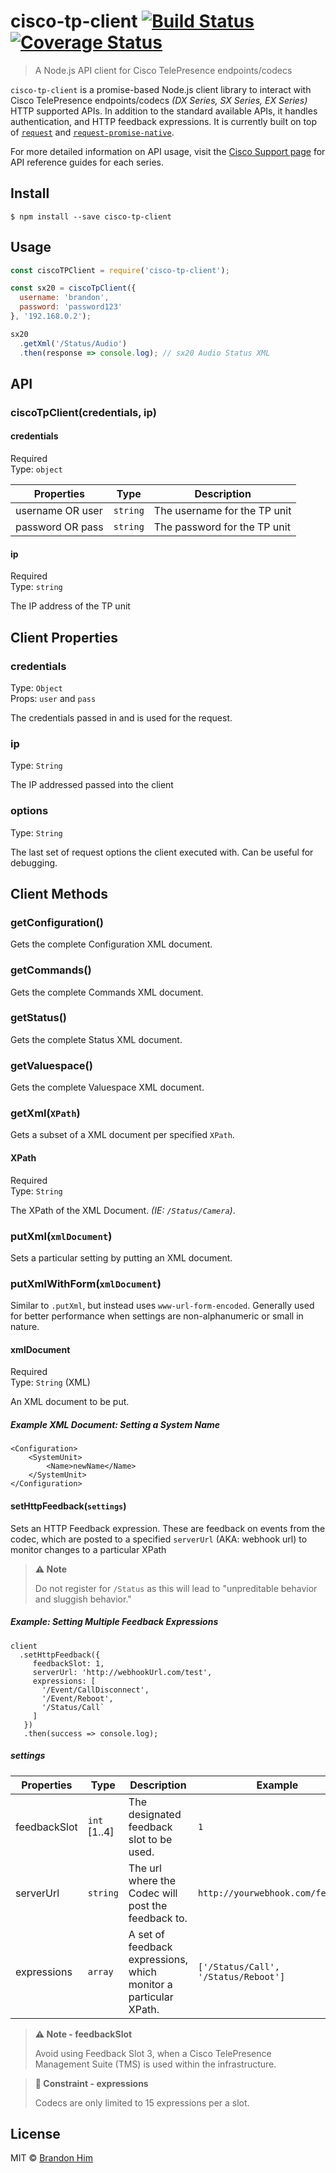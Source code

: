 # cisco-tp-client [![Build Status](https://travis-ci.org/brh55/cisco-tp-client.svg?branch=master)](https://travis-ci.org/brh55/cisco-tp-client) [![Coverage Status](https://coveralls.io/repos/github/brh55/cisco-tp-client/badge.svg?branch=master)](https://coveralls.io/github/brh55/cisco-tp-client?branch=master)

> A Node.js API client for Cisco TelePresence endpoints/codecs

`cisco-tp-client` is a promise-based Node.js client library to interact with Cisco TelePresence endpoints/codecs *(DX Series, SX Series, EX Series)* HTTP supported APIs. In addition to the standard available APIs, it handles authentication, and HTTP feedback expressions. It is currently built on top of [`request`](https://github.com/request/request) and [`request-promise-native`](https://github.com/request/request-promise-native).

For more detailed information on API usage, visit the [Cisco Support page](http://www.cisco.com/c/en/us/support/index.html) for API reference guides for each series.

## Install

```
$ npm install --save cisco-tp-client
```

## Usage

```js
const ciscoTPClient = require('cisco-tp-client');

const sx20 = ciscoTpClient({
  username: 'brandon',
  password: 'password123'
}, '192.168.0.2');

sx20
  .getXml('/Status/Audio')
  .then(response => console.log); // sx20 Audio Status XML
```

## API

### ciscoTpClient(credentials, ip)

#### credentials

Required<br>
Type: `object`

| Properties       | Type     | Description                  |
|------------------|----------|------------------------------|
| username OR user | `string` | The username for the TP unit |
| password OR pass | `string`  | The password for the TP unit |

#### ip

Required<br>
Type: `string`

The IP address of the TP unit

## Client Properties

### credentials

Type: `Object`<br>
Props: `user` and `pass`

The credentials passed in and is used for the request. 

### ip

Type: `String`<br>

The IP addressed passed into the client

### options

Type: `String`<br>

The last set of request options the client executed with. Can be useful for debugging.

## Client Methods

### getConfiguration()

Gets the complete Configuration XML document.

### getCommands()

Gets the complete Commands XML document.

### getStatus()

Gets the complete Status XML document.

### getValuespace()

Gets the complete Valuespace XML document.

### getXml(`XPath`)

Gets a subset of a XML document per specified `XPath`.

#### XPath
Required<br>
Type: `String`

The XPath of the XML Document. *(IE: `/Status/Camera`)*.

### putXml(`xmlDocument`)

Sets a particular setting by putting an XML document.

### putXmlWithForm(`xmlDocument`)

Similar to `.putXml`, but instead uses `www-url-form-encoded`. Generally used for better performance when settings are non-alphanumeric or small in nature.

#### xmlDocument
Required<br>
Type: `String` (XML)

An XML document to be put.

##### Example XML Document: Setting a System Name
```
<Configuration>
	<SystemUnit>
		<Name>newName</Name>
	</SystemUnit>
</Configuration>
```

#### setHttpFeedback(`settings`)

Sets an HTTP Feedback expression. These are feedback on events from the codec, which are posted to a specified `serverUrl` (AKA: webhook url) to monitor changes to a particular XPath

> **⚠️ Note**
>
> Do not register for `/Status` as this will lead to "unpreditable behavior and sluggish behavior."

##### Example: Setting Multiple Feedback Expressions
```
client
  .setHttpFeedback({
     feedbackSlot: 1,
     serverUrl: 'http://webhookUrl.com/test',
     expressions: [
       '/Event/CallDisconnect',
       '/Event/Reboot',
       '/Status/Call`
     ]
   })
   .then(success => console.log);
```

##### settings

| Properties   | Type     | Description                                                       | Example                              |
|--------------|----------|-------------------------------------------------------------------|--------------------------------------|
| feedbackSlot | `int` [1..4] | The designated feedback slot to be used.                          | `1`                                  |
| serverUrl    | `string` | The url where the Codec will post the feedback to.                | `http://yourwebhook.com/feedback`    |
| expressions  | `array`  | A set of feedback expressions, which monitor a particular XPath.  | `['/Status/Call', '/Status/Reboot']` |

> **⚠️ Note - feedbackSlot**
> 
> Avoid using Feedback Slot 3, when a Cisco TelePresence Management Suite (TMS) is used within the infrastructure.


> **🚫 Constraint - expressions**
> 
> Codecs are only limited to 15 expressions per a slot.


## License

MIT © [Brandon Him](https://github.com/cisco-ie/cisco-tp-client)
